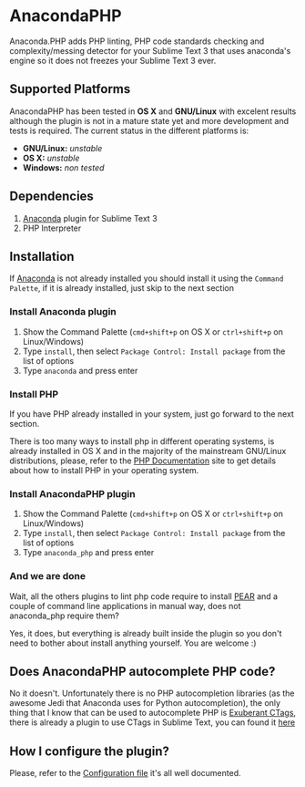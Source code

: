 AnacondaPHP
===========

Anaconda.PHP adds PHP linting, PHP code standards checking and complexity/messing detector for your Sublime Text 3 that uses anaconda's engine so it does not freezes your Sublime Text 3 ever.

## Supported Platforms

AnacondaPHP has been tested in **OS X** and **GNU/Linux** with excelent results although the plugin is not in a mature state yet and more development and tests is required. The current status in the different platforms is:

* **GNU/Linux:** *unstable*
* **OS X:** *unstable*
* **Windows:** *non tested*

## Dependencies

1. [Anaconda](https://github.com/DamnWidget/anaconda) plugin for Sublime Text 3
2. PHP Interpreter

## Installation

If [Anaconda](https://github.com/DamnWidget/anaconda) is not already installed you should install it using the `Command Palette`, if it is already installed, just skip to the next section

### Install Anaconda plugin

1. Show the Command Palette (`cmd+shift+p` on OS X or `ctrl+shift+p` on Linux/Windows) 
2. Type `install`, then select `Package Control: Install package` from the list of options
3. Type `anaconda` and press enter

### Install PHP

If you have PHP already installed in your system, just go forward to the next section.

There is too many ways to install php in different operating systems, is already installed in OS X and in the majority of the mainstream GNU/Linux distributions, please, refer to the [PHP Documentation](http://wwww.php.net) site to get details about how to install PHP in your operating system.

### Install AnacondaPHP plugin

1. Show the Command Palette (`cmd+shift+p` on OS X or `ctrl+shift+p` on Linux/Windows) 
2. Type `install`, then select `Package Control: Install package` from the list of options
3. Type `anaconda_php` and press enter

### And we are done 

Wait, all the others plugins to lint php code require to install [PEAR](http://pear.php.net/) and a couple of command line applications in manual way, does not anaconda_php require them?

Yes, it does, but everything is already built inside the plugin so you don't need to bother about install anything yourself. You are welcome :)

## Does AnacondaPHP autocomplete PHP code?

No it doesn't. Unfortunately there is no PHP autocompletion libraries (as the awesome Jedi that Anaconda uses for Python autocompletion), the only thing that I know that can be used to autocomplete PHP is [Exuberant CTags](http://ctags.sourceforge.net/), there is already a plugin to use CTags in Sublime Text, you can found it [here](https://github.com/SublimeText/CTags)

## How I configure the plugin?

Please, refer to the [Configuration file](https://raw.githubusercontent.com/DamnWidget/anaconda_php/master/AnacondaPHP.sublime-settings) it's all well documented.
